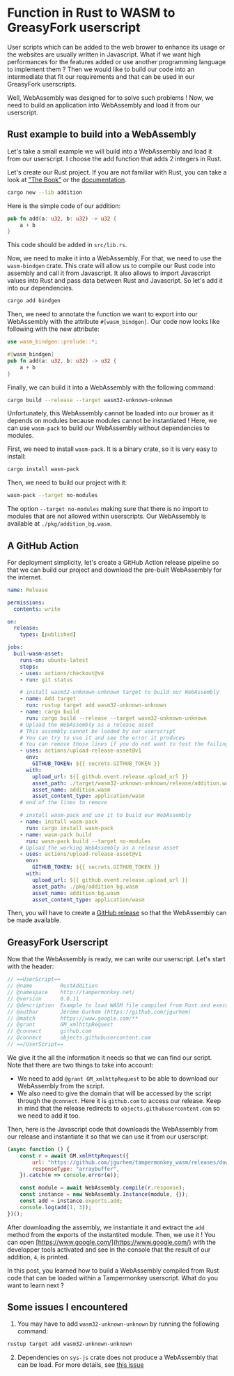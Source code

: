 # Function in Rust to WASM to GreasyFork userscript

User scripts which can be added to the web brower to enhance its usage or the websites are usually written in Javascript.
What if we want high performances for the features added or use another programming language to implement them ?
Then we would like to build our code into an intermediate that fit our requirements and that can be used in our GreasyFork userscripts.

Well, WebAssembly was designed for to solve such problems !
Now, we need to build an application into WebAssembly and load it from our userscript.

## Rust example to build into a WebAssembly

Let's take a small example we will build into a WebAssembly and load it from our userscript.
I choose the add function that adds 2 integers in Rust.

Let's create our Rust project.
If you are not familiar with Rust, you can take a look at ["The Book"](https://doc.rust-lang.org/stable/book/title-page.html) or the [documentation](https://www.rust-lang.org/learn).

```bash
cargo new --lib addition
```

Here is the simple code of our addition:

```rust
pub fn add(a: u32, b: u32) -> u32 {
    a + b
}
```

This code should be added in `src/lib.rs`.

Now, we need to make it into a WebAssembly.
For that, we need to use the `wasm-bindgen` crate.
This crate will allow us to compile our Rust code into assembly and call it from Javascript.
It also allows to import Javascript values into Rust and pass data between Rust and Javascript.
So let's add it into our dependencies.

```bash
cargo add bindgen
```

Then, we need to annotate the function we want to export into our WebAssembly with the attribute `#[wasm_bindgen]`.
Our code now looks like following with the new attribute:

```rust
use wasm_bindgen::prelude::*;

#[wasm_bindgen]
pub fn add(a: u32, b: u32) -> u32 {
    a + b
}
```

Finally, we can build it into a WebAssembly with the following command:

```bash
cargo build --release --target wasm32-unknown-unknown
```

Unfortunately, this WebAssembly cannot be loaded into our brower as it depends on modules because modules cannot be instantiated !
Here, we can use `wasm-pack` to build our WebAssembly without dependencies to modules.

First, we need to install `wasm-pack`.
It is a binary crate, so it is very easy to install:

```bash
cargo install wasm-pack
```

Then, we need to build our project with it:

```bash
wasm-pack --target no-modules
```

The option `--target no-modules` making sure that there is no import to modules that are not allowed within userscripts.
Our WebAssembly is available at `./pkg/addition_bg.wasm`.

## A GitHub Action

For deployment simplicity, let's create a GitHub Action release pipeline so that we can build our project and download the pre-built WebAssembly for the internet.

```yml
name: Release

permissions:
  contents: write

on:
  release:
    types: [published]

jobs:
  buil-wasm-asset:
    runs-on: ubuntu-latest
    steps:
    - uses: actions/checkout@v4
    - run: git status

    # install wasm32-unknown-unknown target to build our WebAssembly
    - name: Add target
      run: rustup target add wasm32-unknown-unknown
    - name: cargo build
      run: cargo build --release --target wasm32-unknown-unknown
    # Upload the WebAssembly as a release asset
    # This assembly cannot be loaded by our userscript
    # You can try to use it and see the error it produces
    # You can remove those lines if you do not want to test the failing assembly
    - uses: actions/upload-release-asset@v1
      env:
        GITHUB_TOKEN: ${{ secrets.GITHUB_TOKEN }}
      with:
        upload_url: ${{ github.event.release.upload_url }}
        asset_path: ./target/wasm32-unknown-unknown/release/addition.wasm
        asset_name: addition.wasm
        asset_content_type: application/wasm
    # end of the lines to remove

    # install wasm-pack and use it to build our WebAssembly
    - name: install wasm-pack
      run: cargo install wasm-pack
    - name: wasm-pack build
      run: wasm-pack build --target no-modules
    # Upload the working WebAssembly as a release asset
    - uses: actions/upload-release-asset@v1
      env:
        GITHUB_TOKEN: ${{ secrets.GITHUB_TOKEN }}
      with:
        upload_url: ${{ github.event.release.upload_url }}
        asset_path: ./pkg/addition_bg.wasm
        asset_name: addition_bg.wasm
        asset_content_type: application/wasm
```

Then, you will have to create a [GitHub release](https://docs.github.com/en/repositories/releasing-projects-on-github/managing-releases-in-a-repository#creating-a-release) so that the WebAssembly can be made available.

## GreasyFork Userscript

Now that the WebAssembly is ready, we can write our userscript.
Let's start with the header:

```js
// ==UserScript==
// @name         RustAddition
// @namespace    http://tampermonkey.net/
// @version      0.0.11
// @description  Example to load WASM file compiled from Rust and execute its functions in a GreasyFork/Tampermonkey user script
// @author       Jérôme Gurhem (https://github.com/jgurhem)
// @match        https://www.google.com/**
// @grant        GM_xmlhttpRequest
// @connect      github.com
// @connect      objects.githubusercontent.com
// ==/UserScript==
```

We give it the all the information it needs so that we can find our script.
Note that there are two things to take into account:

- We need to add `@grant GM_xmlhttpRequest` to be able to download our WebAssembly from the script.
- We also need to give the domain that will be accessed by the script through the `@connect`. Here it is `github.com` to access our release. Keep in mind that the release redirects to `objects.githubusercontent.com` so we need to add it too.

Then, here is the Javascript code that downloads the WebAssembly from our release and instantiate it so that we can use it from our userscript:

```js
(async function () {
    const r = await GM.xmlHttpRequest({
        url: "https://github.com/jgurhem/tampermonkey_wasm/releases/download/0.0.11/tampermonky_wasm_bg.wasm",
        responseType: "arraybuffer",
    }).catch(e => console.error(e));

    const module = await WebAssembly.compile(r.response);
    const instance = new WebAssembly.Instance(module, {});
    const add = instance.exports.add;
    console.log(add(1, 3));
})();
```

After downloading the assembly, we instantiate it and extract the `add` method from the exports of the instantited module.
Then, we use it !
You can open [https://www.google.com/](https://www.google.com/) with the developper tools activated and see in the console that the result of our addition, `4`, is printed.

In this post, you learned how to build a WebAssembly compiled from Rust code that can be loaded within a Tampermonkey userscript.
What do you want to learn next ?

## Some issues I encountered

1. You may have to add `wasm32-unknown-unknown` by running the following command:

```bash
rustup target add wasm32-unknown-unknown
```

2. Dependencies on `sys-js` crate does not produce a WebAssembly that can be load.
For more details, see [this issue](https://github.com/rustwasm/wasm-bindgen/issues/2795)
